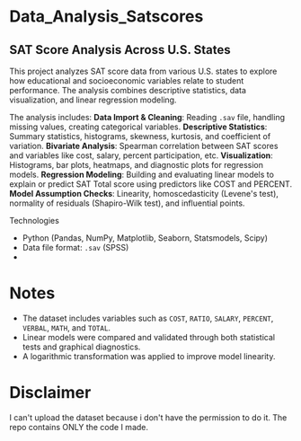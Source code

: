# Data_Analysis_Satscores

## SAT Score Analysis Across U.S. States

This project analyzes SAT score data from various U.S. states to explore how educational and socioeconomic variables relate to student performance. The analysis combines descriptive statistics, data visualization, and linear regression modeling.

The analysis includes:
**Data Import & Cleaning**: Reading `.sav` file, handling missing values, creating categorical variables.
**Descriptive Statistics**: Summary statistics, histograms, skewness, kurtosis, and coefficient of variation.
**Bivariate Analysis**: Spearman correlation between SAT scores and variables like cost, salary, percent participation, etc.
**Visualization**: Histograms, bar plots, heatmaps, and diagnostic plots for regression models.
**Regression Modeling**: Building and evaluating linear models to explain or predict SAT Total score using predictors like COST and PERCENT.
**Model Assumption Checks**: Linearity, homoscedasticity (Levene's test), normality of residuals (Shapiro-Wilk test), and influential points.

Technologies
- Python (Pandas, NumPy, Matplotlib, Seaborn, Statsmodels, Scipy)
- Data file format: `.sav` (SPSS)
- 
# Notes

- The dataset includes variables such as `COST`, `RATIO`, `SALARY`, `PERCENT`, `VERBAL`, `MATH`, and `TOTAL`.
- Linear models were compared and validated through both statistical tests and graphical diagnostics.
- A logarithmic transformation was applied to improve model linearity.

# Disclaimer # 
I can't upload the dataset because i don't have the permission to do it. The repo contains ONLY the code I made.
